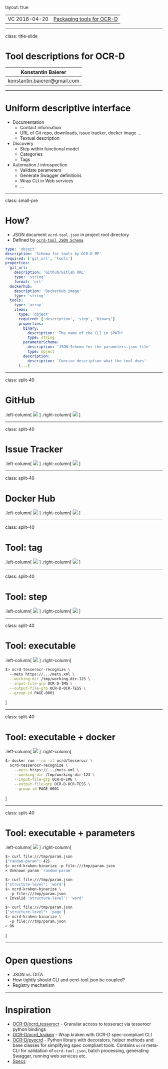 layout: true
  
<div class="my-header"></div>

<div class="my-footer">
  <table>
    <tr>
      <td>VC 2018-04-20</td>
      <td style="text-align:right"><a href="https://ocr-d.github.io">Packaging tools for OCR-D</a></td>
    </tr>
  </table>
</div>

---

class: title-slide

# Tool descriptions for OCR-D

| Konstantin Baierer |
|:-------------------:|
| [konstantin.baierer@gmail.com](mailto:konstantin.baierer@gmail.com) |

---

# Uniform descriptive interface

- Documentation
  - Contact information
  - URL of Git repo, downloads, issue tracker, docker image …
  - Textual description
- Discovery
  - Step within functional model
  - Categories
  - Tags
- Automation / introspection
  - Validate parameters
  - Generate Swagger definitions
  - Wrap CLI in Web services
  - …

---

class: small-pre

# How?

- JSON document `ocrd-tool.json` in project root directory
- Defined by [`ocrd-tool JSON Schema`](https://github.com/OCR-D/spec/blob/master/ocrd_tool.schema.yml)

```yaml
type: 'object'
description: 'Schema for tools by OCR-D MP'
required: ['git_url', 'tools']
properties:
  git_url:
    description: 'Github/Gitlab URL'
    type: 'string'
    format: 'url'
  dockerhub:
    description: 'DockerHub image'
    type: 'string'
  tools:
    type: 'array'
    items:
      type: 'object'
      required: ['description', 'step', 'binary']
      properties:
        binary:
          description: 'The name of the CLI in $PATH'
          type: string
        parameterSchema:
          description: 'JSON Schema for the parameters.json file'
          type: object
        description:
          description: 'Concise description what the tool does'
      [...]
```

---

class: split-40

# GitHub

.left-column[
![](./figures/json-hl-github.png)
]
.right-column[
![](./figures/github-tesserocr.png)
]

---

class: split-40

# Issue Tracker

.left-column[
![](./figures/json-hl-github.png)
]
.right-column[
![](./figures/github-tesserocr-issues.png)
]

---

class: split-40

# Docker Hub

.left-column[
![](./figures/json-hl-docker.png)
]
.right-column[
![](./figures/dockerhub-tesserocr.png)
]

---

class: split-40

# Tool: tag

.left-column[
![](./figures/json-hl-tag.png)
]
.right-column[
![](./figures/swagger-hl-tag.png)
]

---

class: split-40

# Tool: step

.left-column[
![](./figures/json-hl-step.png)
]
.right-column[
![](./figures/swagger-hl-step.png)
]

---

class: split-40

# Tool: executable

.left-column[
![](./figures/json-hl-exec.png)
]
.right-column[

```sh
$> ocrd-tesserocr-recognize \
  --mets https://.../mets.xml \
  --working-dir /tmp/working-dir-123 \
  --input-file-grp OCR-D-IMG \
  --output-file-grp OCR-D-OCR-TESS \
  --group-id PAGE-0001
```
]

---

class: split-40

# Tool: executable + docker

.left-column[
![](./figures/json-hl-exec-docker.png)
]
.right-column[

```sh
$> docker run --rm -it ocrd/tesserocr \
  ocrd-tesserocr-recognize \
    --mets https://.../mets.xml \
    --working-dir /tmp/working-dir-123 \
    --input-file-grp OCR-D-IMG \
    --output-file-grp OCR-D-OCR-TESS \
    --group-id PAGE-0001
```
]

---

class: split-40

# Tool: executable + parameters

.left-column[
![](./figures/json-kraken-param-exec.png)
]
.right-column[

```sh
$> curl file:///tmp/param.json
{"random-param": 42}
$> ocrd-kraken-binarize -p file:///tmp/param.json
× Unknown param 'random-param'
```

```sh
$> curl file:///tmp/param.json
{"structure-level": 'word'}
$> ocrd-kraken-binarize \
  -p file:///tmp/param.json
× Invalid 'structure-level': 'word'
```

```sh
$> curl file:///tmp/param.json
{"structure-level": 'page'}
$> ocrd-kraken-binarize \
  -p file:///tmp/param.json
✓ OK
```
]

---

# Open questions

- JSON vs. DITA
- How tightly should CLI and ocrd-tool.json be coupled?
- Registry mechanism

---

# Inspiration

- [OCR-D/ocrd_tesserocr](https://github.com/OCR-D/ocrd_tesserocr) - Granular access to tesseract via tesserocr python bindings
- [OCR-D/ocrd_kraken](https://github.com/OCR-D/ocrd_kraken) - Wrap kraken with OCR-D spec-compliant CLI
- [OCR-D/pyocrd](https://github.com/OCR-D/pyocrd) - Python library with decorators, helper methods and base classes for simplifying spec compliant tools. Contains `ocrd` meta-CLI for validation of `ocrd-tool.json`, batch processing, generating Swagger, running web services etc.
- [Specs](https://ocr-d.github.io)
